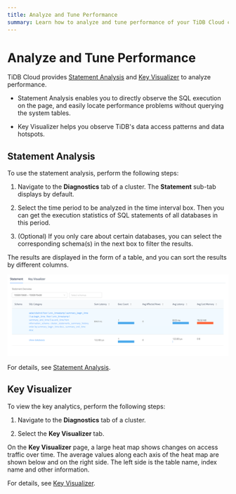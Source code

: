 ```yaml
---
title: Analyze and Tune Performance
summary: Learn how to analyze and tune performance of your TiDB Cloud cluster.
---
```


# Analyze and Tune Performance

TiDB Cloud provides [Statement Analysis](#statement-analysis) and [Key Visualizer](#key-visualizer) to analyze performance.

- Statement Analysis enables you to directly observe the SQL execution on the page, and easily locate performance problems without querying the system tables.

- Key Visualizer helps you observe TiDB's data access patterns and data hotspots.

## Statement Analysis

To use the statement analysis, perform the following steps:

1. Navigate to the **Diagnostics** tab of a cluster. The **Statement** sub-tab displays by default.

2. Select the time period to be analyzed in the time interval box. Then you can get the execution statistics of SQL statements of all databases in this period.

3. (Optional) If you only care about certain databases, you can select the corresponding schema(s) in the next box to filter the results.

The results are displayed in the form of a table, and you can sort the results by different columns.

![Statement Analysis](/media/statement-analysis.png)

For details, see [Statement Analysis](t-b-d).

## Key Visualizer

To view the key analytics, perform the following steps:

1. Navigate to the **Diagnostics** tab of a cluster.

2. Select the **Key Visualizer** tab.

On the **Key Visualizer** page, a large heat map shows changes on access traffic over time. The average values ​​along each axis of the heat map are shown below and on the right side. The left side is the table name, index name and other information.

For details, see [Key Visualizer](https://pingcap.com/docs/stable/dashboard/dashboard-key-visualizer/).
